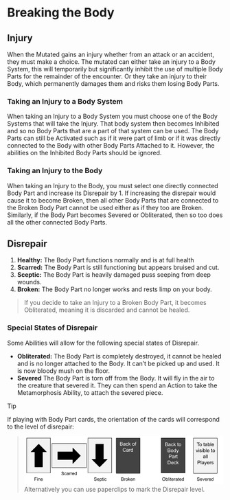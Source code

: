 # Breaking the Body

## Injury

When the Mutated gains an injury whether from an attack or an accident, they must make a choice. The mutated can either take an injury to a Body System, this will temporarily but significantly inhibit the use of multiple Body Parts for the remainder of the encounter. Or they take an injury to their Body, which permanently damages them and risks them losing Body Parts.

### Taking an Injury to a Body System

When taking an Injury to a Body System you must choose one of the Body Systems that will take the Injury. That body system then becomes Inhibited and so no Body Parts that are a part of that system can be used. The Body Parts can still be Activated such as if it were part of limb or if it was directly connected to the Body with other Body Parts Attached to it. However, the abilities on the Inhibited Body Parts should be ignored.

<!-- Need an example graphic -->

### Taking an Injury to the Body

When taking an Injury to the Body, you must select one directly connected Body Part and increase its Disrepair by 1. If increasing the disrepair would cause it to become Broken, then all other Body Parts that are connected to the Broken Body Part cannot be used either as if they too are Broken. Similarly, if the Body Part becomes Severed or Obliterated, then so too does all the other connected Body Parts.

<!-- Need an example Graphic of losing multiple Body Parts -->

## Disrepair

1. **Healthy:** The Body Part functions normally and is at full health
2. **Scarred:** The Body Part is still functioning but appears bruised and cut.
3. **Sceptic:** The Body Part is heavily damaged puss seeping from deep wounds.
4. **Broken:** The Body Part no longer works and rests limp on your body.

> If you decide to take an Injury to a Broken Body Part, it becomes Obliterated, meaning it is discarded and cannot be healed.

### Special States of Disrepair

Some Abilities will allow for the following special states of Disrepair.

- **Obliterated:** The Body Part is completely destroyed, it cannot be healed and is no longer attached to the Body. It can’t be picked up and used. It is now bloody mush on the floor.
- **Severed** The Body Part is torn off from the Body. It will fly in the air to the creature that severed it. They can then spend an Action to take the Metamorphosis Ability, to attach the severed piece.

>[!TIP]
If playing with Body Part cards, the orientation of the cards will correspond to the level of disrepair:
> ![Rotating Cards](core/media/damage-cards.png)
> Alternatively you can use paperclips to mark the Disrepair level.
